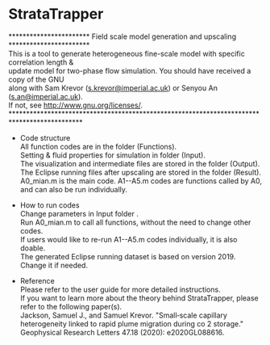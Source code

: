 # StrataTrapper

*********************** Field scale model generation and upscaling *********************** <br>
This is a tool to generate heterogeneous fine-scale model with specific correlation length & <br>
update model for two-phase flow simulation. You should have received a copy of the GNU <br>
along with Sam Krevor (s.krevor@imperial.ac.uk) or Senyou An (s.an@imperial.ac.uk).        <br>
If not, see <http://www.gnu.org/licenses/>.                                                <br> 
********************************************************************************************<br> 

* Code structure <br>
All function codes are in the folder (Functions).  <br>
Setting & fluid properties for simulation in folder (Input). <br>
The visualization and intermediate files are stored in the folder (Output). <br>
The Eclipse running files after upscaling are stored in the folder (Result). <br>
A0_mian.m is the main code. A1--A5.m codes are functions called by A0, and can also be run individually.

* How to run codes <br>
Change parameters in Input folder .<br>
Run A0_mian.m to call all functions, without the need to change other codes. <br>
If users would like to re-run A1--A5.m codes individually, it is also doable.  <br>
The generated Eclipse running dataset is based on version 2019. Change it if needed. <br>

* Reference <br>
Please refer to the user guide for more detailed instructions.  <br>
If you want to learn more about the theory behind StrataTrapper, please refer to the following paper(s).  <br>
Jackson, Samuel J., and Samuel Krevor. "Small‐scale capillary heterogeneity linked to rapid plume migration during co 2 storage." Geophysical Research Letters 47.18 (2020): e2020GL088616.
